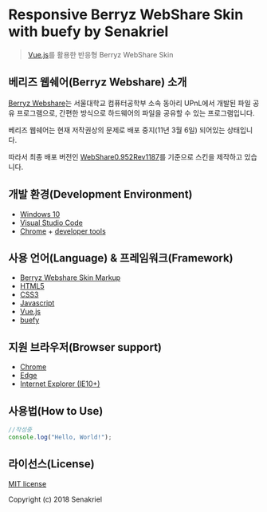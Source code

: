 # Responsive Berryz WebShare Skin with buefy by Senakriel

> [Vue.js](https://kr.vuejs.org/)를 활용한 반응형 Berryz WebShare Skin

## 베리즈 웹쉐어(Berryz Webshare) 소개

[Berryz Webshare](http://berryz.upnl.org/main.php/)는 서울대학교 컴퓨터공학부 소속 동아리 UPnL에서 개발된 파일 공유 프로그램으로, 간편한 방식으로 하드웨어의 파일을 공유할 수 있는 프로그램입니다.

베리즈 웹쉐어는 현재 저작권상의 문제로 배포 중지(11년 3월 6일) 되어있는 상태입니다.

따라서 최종 배포 버전인 [WebShare0.952Rev1187]()를 기준으로 스킨을 제작하고 있습니다.

## 개발 환경(Development Environment)

* [Windows 10](https://www.microsoft.com/ko-kr/windows)
* [Visual Studio Code](https://code.visualstudio.com/)
* [Chrome](https://www.google.co.kr/chrome/index.html) + [developer tools](https://developers.google.com/web/tools/chrome-devtools/?hl=ko)

## 사용 언어(Language) & 프레임워크(Framework)

* [Berryz Webshare Skin Markup](https://github.com/senakriel/VueSkin_for_BerryzWebShare/wiki/Berryz-Webshare-Skin-Markup)
* [HTML5](https://ko.wikipedia.org/wiki/HTML5)
* [CSS3](https://ko.wikipedia.org/wiki/%EC%A2%85%EC%86%8D%ED%98%95_%EC%8B%9C%ED%8A%B8#CSS3)
* [Javascript](https://ko.wikipedia.org/wiki/%EC%9E%90%EB%B0%94%EC%8A%A4%ED%81%AC%EB%A6%BD%ED%8A%B8)
* [Vue.js](https://kr.vuejs.org/)
* [buefy](https://github.com/buefy/buefy)

## 지원 브라우저(Browser support)

* [Chrome](https://www.google.co.kr/chrome/index.html)
* [Edge](https://www.microsoft.com/ko-kr/windows/microsoft-edge)
* [Internet Explorer (IE10+)](https://support.microsoft.com/ko-kr/products/internet-explorer)

## 사용법(How to Use)

```javascript
//작성중
console.log("Hello, World!");
```

## 라이선스(License)
[MIT license](https://github.com/senakriel/VueSkin_for_BerryzWebShare/blob/master/LICENSE)

Copyright (c) 2018 Senakriel
